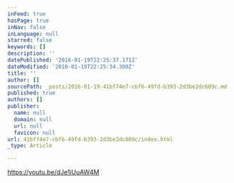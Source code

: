 ```yaml
---
inFeed: true
hasPage: true
inNav: false
inLanguage: null
starred: false
keywords: []
description: ''
datePublished: '2016-01-19T22:25:37.171Z'
dateModified: '2016-01-19T22:25:34.300Z'
title: ''
author: []
sourcePath: _posts/2016-01-19-41bf74e7-cbf6-49fd-b393-2d3be2dc609c.md
published: true
authors: []
publisher:
  name: null
  domain: null
  url: null
  favicon: null
url: 41bf74e7-cbf6-49fd-b393-2d3be2dc609c/index.html
_type: Article

---
```

https://youtu.be/dJe1iUuAW4M